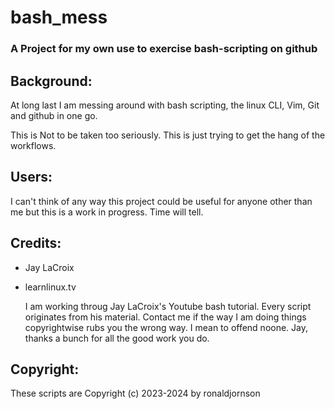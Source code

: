 # bash_mess

### A Project for my own use to exercise bash-scripting on github


## Background:

  At long last I am messing around with bash scripting, the linux CLI, Vim, Git and github in one go.

This is Not to be taken too seriously. This is just trying to get the hang of the workflows.


## Users:

  I can't think of any way this project could be useful for anyone other than me but this is a work in progress. Time will tell.

## Credits:

* Jay LaCroix
* learnlinux.tv

  I am working throug Jay LaCroix's Youtube bash tutorial. Every script originates from his material. Contact me if the way I am doing things copyrightwise rubs you the wrong way. I mean to offend noone. Jay, thanks a bunch for all the good work you do.

## Copyright:

  These scripts are Copyright (c) 2023-2024 by ronaldjornson
